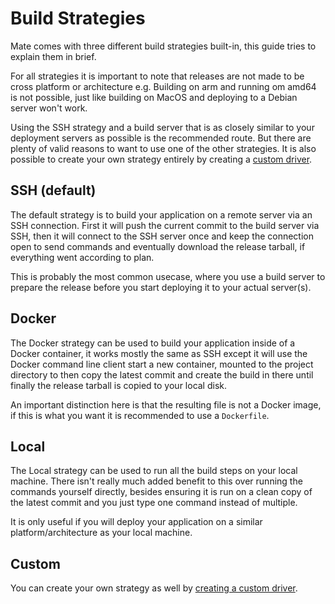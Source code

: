 # Build Strategies
Mate comes with three different build strategies built-in, this guide tries to explain them in brief.

For all strategies it is important to note that releases are not made to be cross platform or architecture e.g. Building on arm and running om amd64 is not possible, just like building on MacOS and deploying to a Debian server won't work.

Using the SSH strategy and a build server that is as closely similar to your deployment servers as possible is the recommended route. But there are plenty of valid reasons to want to use one of the other strategies. It is also possible to create your own strategy entirely by creating a [custom driver](how_to/custom_driver.md).

## SSH (default)
The default strategy is to build your application on a remote server via an SSH connection. First it will push the current commit to the build server via SSH, then it will connect to the SSH server once and keep the connection open to send commands and eventually download the release tarball, if everything went according to plan.

This is probably the most common usecase, where you use a build server to prepare the release before you start deploying it to your actual server(s).

## Docker
The Docker strategy can be used to build your application inside of a Docker container, it works mostly the same as SSH except it will use the Docker command line client start a new container, mounted to the project directory to then copy the latest commit and create the build in there until finally the release tarball is copied to your local disk.

An important distinction here is that the resulting file is not a Docker image, if this is what you want it is recommended to use a `Dockerfile`.

## Local
The Local strategy can be used to run all the build steps on your local machine. There isn't really much added benefit to this over running the commands yourself directly, besides ensuring it is run on a clean copy of the latest commit and you just type one command instead of multiple.

It is only useful if you will deploy your application on a similar platform/architecture as your local machine.

## Custom
You can create your own strategy as well by [creating a custom driver](how_to/custom_driver.md).
